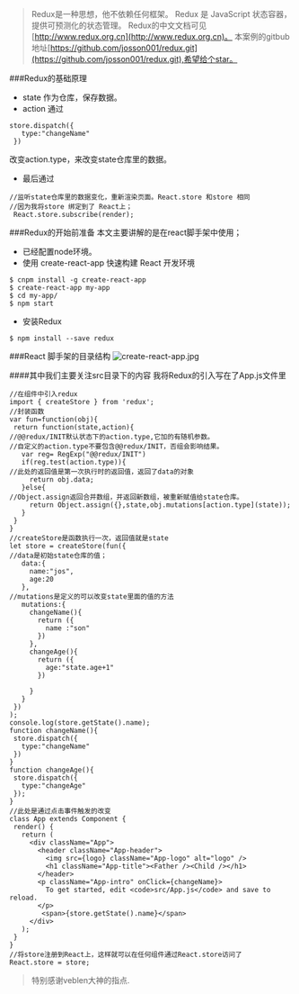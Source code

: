 >Redux是一种思想，他不依赖任何框架。
>Redux 是 JavaScript 状态容器，提供可预测化的状态管理。
>Redux的中文文档可见[http://www.redux.org.cn](http://www.redux.org.cn)。
>本案例的gitbub地址[https://github.com/josson001/redux.git](https://github.com/josson001/redux.git),希望给个star。

###Redux的基础原理
+ state 作为仓库，保存数据。
+ action 通过 
```
store.dispatch({
   type:"changeName"
 })
```
改变action.type，来改变state仓库里的数据。
+  最后通过
```
//监听state仓库里的数据变化，重新渲染页面。React.store 和store 相同
//因为我将store 绑定到了 React上；
 React.store.subscribe(render);
```

###Redux的开始前准备
本文主要讲解的是在react脚手架中使用；
+ 已经配置node环境。
+ 使用 create-react-app 快速构建 React 开发环境
```
$ cnpm install -g create-react-app
$ create-react-app my-app
$ cd my-app/
$ npm start
````
+ 安装Redux
```
$ npm install --save redux
```

###React 脚手架的目录结构
![create-react-app.jpg](https://upload-images.jianshu.io/upload_images/10474135-ce7a00d81d995080.jpg?imageMogr2/auto-orient/strip%7CimageView2/2/w/1240)

####其中我们主要关注src目录下的内容
我将Redux的引入写在了App.js文件里
 ```
//在组件中引入redux
import { createStore } from 'redux';
//封装函数
var fun=function(obj){
  return function(state,action){
//@@redux/INIT默认状态下的action.type,它加的有随机参数。
//自定义的action.type不要包含@@redux/INIT，否组会影响结果。
    var reg= RegExp("@@redux/INIT")
    if(reg.test(action.type)){
//此处的返回值是第一次执行时的返回值，返回了data的对象
      return obj.data;
    }else{
//Object.assign返回合并数组，并返回新数组，被重新赋值给state仓库。
      return Object.assign({},state,obj.mutations[action.type](state));
    }
  }
}
//createStore是函数执行一次，返回值就是state
let store = createStore(fun({
//data是初始state仓库的值；
    data:{
      name:"jos",
      age:20
    },
//mutations是定义的可以改变state里面的值的方法
    mutations:{
      changeName(){
        return ({
          name :"son"
        })
      },
      changeAge(){
        return ({
          age:"state.age+1"
        })
        
      }
    }
  })
);
console.log(store.getState().name);
function changeName(){
  store.dispatch({
    type:"changeName"
  })
}
function changeAge(){
  store.dispatch({
    type:"changeAge"
  });
}
//此处是通过点击事件触发的改变
class App extends Component {
  render() {
    return (
      <div className="App">
        <header className="App-header">
          <img src={logo} className="App-logo" alt="logo" />
          <h1 className="App-title"><Father /><Child /></h1>
        </header>
        <p className="App-intro" onClick={changeName}>
          To get started, edit <code>src/App.js</code> and save to reload.
        </p>
         <span>{store.getState().name}</span>
      </div>
    );
  }
}
//将store注册到React上，这样就可以在任何组件通过React.store访问了
React.store = store;
```

>特别感谢veblen大神的指点.


